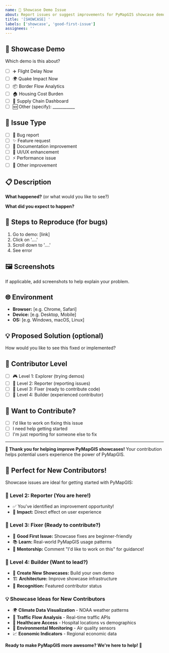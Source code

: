 ```yaml
---
name: 🎯 Showcase Demo Issue
about: Report issues or suggest improvements for PyMapGIS showcase demos
title: '[SHOWCASE] '
labels: ['showcase', 'good-first-issue']
assignees: ''
---
```


## 🎯 **Showcase Demo**
Which demo is this about?
- [ ] ✈️ Flight Delay Now
- [ ] 🌍 Quake Impact Now
- [ ] 📦 Border Flow Analytics
- [ ] 🏠 Housing Cost Burden
- [ ] 🚛 Supply Chain Dashboard
- [ ] 🆕 Other (specify): ___________

## 🐛 **Issue Type**
- [ ] 🐛 Bug report
- [ ] ✨ Feature request
- [ ] 📝 Documentation improvement
- [ ] 🎨 UI/UX enhancement
- [ ] ⚡ Performance issue
- [ ] 🔧 Other improvement

## 📋 **Description**
**What happened?** (or what would you like to see?)

**What did you expect to happen?**

## 🔄 **Steps to Reproduce** (for bugs)
1. Go to demo: [link]
2. Click on '....'
3. Scroll down to '....'
4. See error

## 🖼️ **Screenshots**
If applicable, add screenshots to help explain your problem.

## 🌐 **Environment**
- **Browser:** [e.g. Chrome, Safari]
- **Device:** [e.g. Desktop, Mobile]
- **OS:** [e.g. Windows, macOS, Linux]

## 💡 **Proposed Solution** (optional)
How would you like to see this fixed or implemented?

## 🎯 **Contributor Level**
- [ ] 🎮 Level 1: Explorer (trying demos)
- [ ] 🐛 Level 2: Reporter (reporting issues)
- [ ] 🔧 Level 3: Fixer (ready to contribute code)
- [ ] 🚀 Level 4: Builder (experienced contributor)

## 🤝 **Want to Contribute?**
- [ ] I'd like to work on fixing this issue
- [ ] I need help getting started
- [ ] I'm just reporting for someone else to fix

---

**🌟 Thank you for helping improve PyMapGIS showcases!**
Your contribution helps potential users experience the power of PyMapGIS.

## 🚀 **Perfect for New Contributors!**

Showcase issues are ideal for getting started with PyMapGIS:

### 🌟 **Level 2: Reporter** (You are here!)
- ✅ You've identified an improvement opportunity!
- 🎯 **Impact:** Direct effect on user experience

### 🔧 **Level 3: Fixer** (Ready to contribute?)
- 🎯 **Good First Issue:** Showcase fixes are beginner-friendly
- 📚 **Learn:** Real-world PyMapGIS usage patterns
- 🤝 **Mentorship:** Comment "I'd like to work on this" for guidance!

### 🚀 **Level 4: Builder** (Want to lead?)
- 🎯 **Create New Showcases:** Build your own demo
- 🏗️ **Architecture:** Improve showcase infrastructure
- 🌟 **Recognition:** Featured contributor status

### 💡 **Showcase Ideas for New Contributors**
- 🌍 **Climate Data Visualization** - NOAA weather patterns
- 🚗 **Traffic Flow Analysis** - Real-time traffic APIs
- 🏥 **Healthcare Access** - Hospital locations vs demographics
- 🌱 **Environmental Monitoring** - Air quality sensors
- 📈 **Economic Indicators** - Regional economic data

**Ready to make PyMapGIS more awesome? We're here to help! 🚀**
